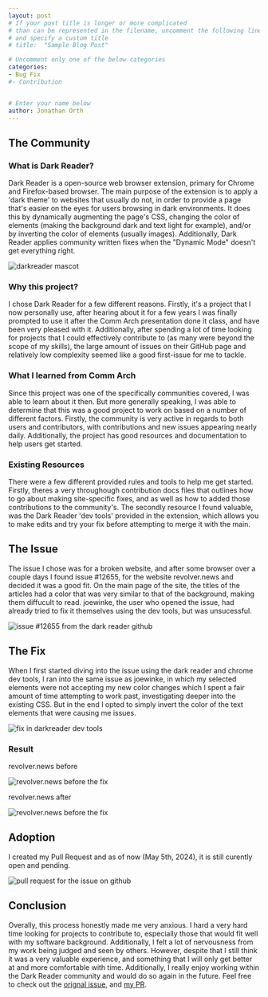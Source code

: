 ```yaml
---
layout: post
# If your post title is longer or more complicated
# than can be represented in the filename, uncomment the following line
# and specify a custom title
# title:  "Sample Blog Post"

# Uncomment only one of the below categories
categories: 
- Bug Fix
#- Contribution


# Enter your name below
author: Jonathan Orth
---
```


## The Community

### What is Dark Reader?
Dark Reader is a open-source web browser extension, primary for Chrome and Firefox-based browser. The main purpose of the extension is to apply a 'dark theme' to websites that usually do not, in order to provide a page that's easier on the eyes for users browsing in dark environments. It does this by dynamically augmenting the page's CSS, changing the color of elements (making the background dark and text light for example), and/or by inverting the color of elements (usually images). Additionally, Dark Reader applies community written fixes when the "Dynamic Mode" doesn't get everything right.

![darkreader mascot](../assets/2024-05-05-Jonathan-O-Darkreader-Fix/darkreader-mascot.png)

### Why this project?
I chose Dark Reader for a few different reasons. Firstly, it's a project that I now personally use, after hearing about it for a few years I was finally prompted to use it after the Comm Arch presentation done it class, and have been very pleased with it. Additionally, after spending a lot of time looking for projects that I could effectively contribute to (as many were beyond the scope of my skills), the large amount of issues on their GitHub page and relatively low complexity seemed like a good first-issue for me to tackle.

### What I learned from Comm Arch
Since this project was one of the specifically communities covered, I was able to learn about it then. But more generally speaking, I was able to determine that this was a good project to work on based on a number of different factors. Firstly, the community is very active in regards to both users and contributors, with contributions and new issues appearing nearly daily. Additionally, the project has good resources and documentation to help users get started.

### Existing Resources
There were a few different provided rules and tools to help me get started. Firstly, theres a very throughough contribution docs files that outlines how to go about making site-specific fixes, and as well as how to added those contributions to the community's. The secondly resource I found valuable, was the Dark Reader 'dev tools' provided in the extension, which allows you to make edits and try your fix before attempting to merge it with the main.

## The Issue
The issue I chose was for a broken website, and after some browser over a couple days I found issue #12655, for the website revolver.news and decided it was a good fit. On the main page of the site, the titles of the articles had a color that was very similar to that of the background, making them diffucult to read. joewinke, the user who opened the issue, had already tried to fix it themselves using the dev tools, but was unsucessful.

![issue #12655 from the dark reader github](../assets/2024-05-05-Jonathan-O-Darkreader-Fix/revolver-issue.png)

## The Fix

When I first started diving into the issue using the dark reader and chrome dev tools, I ran into the same issue as joewinke, in which my selected elements were not accepting my new color changes which I spent a fair amount of time attempting to work past, investigating deeper into the existing CSS. But in the end I opted to simply invert the color of the text elements that were causing me issues.

![fix in darkreader dev tools](../assets/2024-05-05-Jonathan-O-Darkreader-Fix/revolver-dev.png)

### Result

revolver.news before

![revolver.news before the fix](../assets/2024-05-05-Jonathan-O-Darkreader-Fix/revolver-before.png)

revolver.news after

![revolver.news before the fix](../assets/2024-05-05-Jonathan-O-Darkreader-Fix/revolver-after.png)

## Adoption

I created my Pull Request and as of now (May 5th, 2024), it is still curently open and pending.

![pull request for the issue on github](../assets/2024-05-05-Jonathan-O-Darkreader-Fix/revolver-pr.png)

## Conclusion

Overally, this process honestly made me very anxious. I hard a very hard time looking for projects to contribute to, especially those that would fit well with my software background. Additionally, I felt a lot of nervousness from my work being judged and seen by others. However, despite that I still think it was a very valuable experience, and something that I will only get better at and more comfortable with time. Additionally, I really enjoy working within the Dark Reader community and would do so again in the future. Feel free to check out the [orignal issue](https://github.com/darkreader/darkreader/issues/12655), and [my PR](https://github.com/darkreader/darkreader/pull/12683).